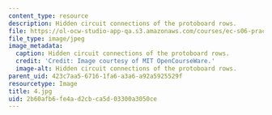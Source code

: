 ```yaml
---
content_type: resource
description: Hidden circuit connections of the protoboard rows.
file: https://ol-ocw-studio-app-qa.s3.amazonaws.com/courses/ec-s06-practical-electronics-fall-2004/2b60afb6fe4ad2cbca5d03300a3050ce_4.jpg
file_type: image/jpeg
image_metadata:
  caption: Hidden circuit connections of the protoboard rows.
  credit: 'Credit: Image courtesy of MIT OpenCourseWare.'
  image-alt: Hidden circuit connections of the protoboard rows.
parent_uid: 423c7aa5-6716-1fa6-a3a6-a92a5925529f
resourcetype: Image
title: 4.jpg
uid: 2b60afb6-fe4a-d2cb-ca5d-03300a3050ce
---
```


